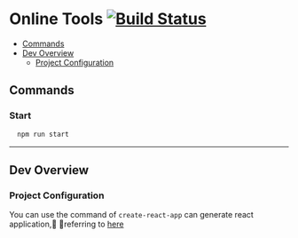 # Online Tools [![Build Status](https://travis-ci.com/zhoucs624/online-tools.svg?branch=master)](https://travis-ci.com/zhoucs624/online-tools)

- [Commands](#commands)
- [Dev Overview](#dev-overview)
  - [Project Configuration](#project-configuration)

## Commands

### Start

``` bash
  npm run start
```

---

## Dev Overview

### Project Configuration

You can use the command of `create-react-app` can generate react application, referring to [here][create-react-app-ts]

[create-react-app-ts]: https://github.com/wmonk/create-react-app-typescript/blob/master/template/README.md
